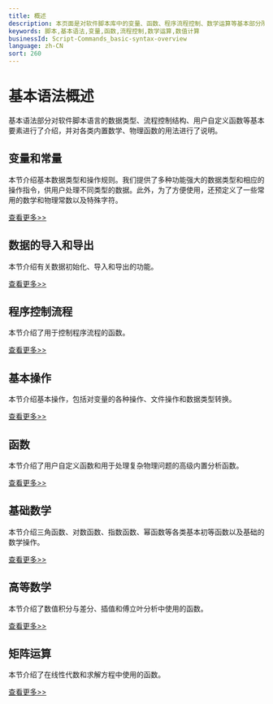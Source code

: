 ```yaml
---
title: 概述
description: 本页面是对软件脚本库中的变量、函数、程序流程控制、数学运算等基本部分所含模块的简介。
keywords: 脚本,基本语法,变量,函数,流程控制,数学运算,数值计算
businessId: Script-Commands_basic-syntax-overview
language: zh-CN
sort: 260
---
```


# 基本语法概述

基本语法部分对软件脚本语言的数据类型、流程控制结构、用户自定义函数等基本要素进行了介绍，并对各类内置数学、物理函数的用法进行了说明。


## 变量和常量

本节介绍基本数据类型和操作规则。我们提供了多种功能强大的数据类型和相应的操作指令，供用户处理不同类型的数据。此外，为了方便使用，还预定义了一些常用的数学和物理常数以及特殊字符。

[查看更多>>](/localhost/knowledge-base/Script-Commands_script-variables)

## 数据的导入和导出

本节介绍有关数据初始化、导入和导出的功能。

[查看更多>>](/localhost/knowledge-base/Script-Commands_data-input-and-output)

## 程序控制流程

本节介绍了用于控制程序流程的函数。

[查看更多>>](/localhost/knowledge-base/Script-Commands_program-control-flow)

## 基本操作

本节介绍基本操作，包括对变量的各种操作、文件操作和数据类型转换。

[查看更多>>](/localhost/knowledge-base/Script-Commands_basic-operations)

## 函数

本节介绍了用户自定义函数和用于处理复杂物理问题的高级内置分析函数。

[查看更多>>](/localhost/knowledge-base/Script-Commands_functions)

## 基础数学

本节介绍三角函数、对数函数、指数函数、幂函数等各类基本初等函数以及基础的数学操作。

[查看更多>>](/localhost/knowledge-base/Script-Commands_basic-maths)

## 高等数学

本节介绍了数值积分与差分、插值和傅立叶分析中使用的函数。

[查看更多>>](/localhost/knowledge-base/Script-Commands_advanced-maths)

## 矩阵运算

本节介绍了在线性代数和求解方程中使用的函数。

[查看更多>>](/localhost/knowledge-base/Script-Commands_matrix-calculations)